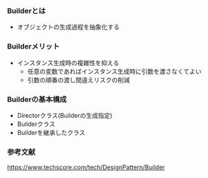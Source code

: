 ### Builderとは
- オブジェクトの生成過程を抽象化する

### Builderメリット
- インスタンス生成時の複雑性を抑える
  - 任意の変数であればインスタンス生成時に引数を渡さなくてよい
  - 引数の順番の渡し間違えリスクの削減

### Builderの基本構成
- Directorクラス(Builderの生成指定)
- Builderクラス
- Builderを継承したクラス

### 参考文献
https://www.techscore.com/tech/DesignPattern/Builder

